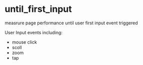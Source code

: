 # until_first_input
measrure page performance until user first input event triggered

User Input events including: 
- mouse click
- scoll
- zoom
- tap
